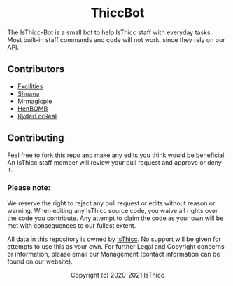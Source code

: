 <h1 align="center">ThiccBot</h1>

The IsThicc-Bot is a small bot to help IsThicc staff with everyday tasks. Most built-in staff commands and code will not work, since they rely on our API.  

## Contributors

- [Fxcilities](https://github.com/Fxcilities)
- [Shuana](https://github.com/shuanaongithub)
- [Mrmagicpie](https://github.com/Mrmagicpie)
- [HenBOMB](https://github.com/HenBOMB)
- [RyderForReal](https://github.com/RyderForReal)

## Contributing 

Feel free to fork this repo and make any edits you think would be beneficial. An IsThicc staff member will review your pull request and approve or deny it.

### Please note:

We reserve the right to reject any pull request or edits without reason or warning. When editing any IsThicc source code, you waive all rights over the code you contribute. Any attempt to claim the code as your own will be met with consequences to our fullest extent.

All data in this repository is owned by [IsThicc](https://isthicc.dev/). No support will be given for attempts to use this as your own. For further Legal and Copyright concerns or information, please email our Management (contact information can be found on our website).

<p align="center">Copyright (c) 2020-2021 IsThicc</p>

